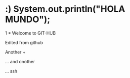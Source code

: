 # :) System.out.println("HOLA MUNDO");
  1 * 
Welcome to GIT-HUB

Edited from github

Another +

... and onother


... ssh

